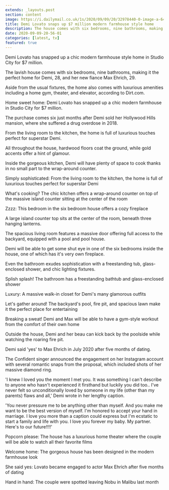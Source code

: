 ```yaml
---
extends: _layouts.post
section: content
image: https://i.dailymail.co.uk/1s/2020/09/09/20/32978440-0-image-a-64_1599679496577.jpg 
title: Demi Lovato snaps up $7 million modern farmhouse style home 
description: The house comes with six bedrooms, nine bathrooms, making it the perfect home for Demi, 28, and her fiance. Aside from the usual fixtures, the home also comes with luxurious amenities. 
date: 2020-09-09-20-56-01 
categories: [latest, tv] 
featured: true 
--- 
```

Demi Lovato has snapped up a chic modern farmhouse style home in Studio City for $7 million.

The lavish house comes with six bedrooms, nine bathrooms, making it the perfect home for Demi, 28, and her new fiance Max Ehrich, 29.

Aside from the usual fixtures, the home also comes with luxurious amenities including a home gym, theater, and elevator, according to Dirt.com.

Home sweet home: Demi Lovato has snapped up a chic modern farmhouse in Studio City for $7 million.

The purchase comes six just months after Demi sold her Hollywood Hills mansion, where she suffered a drug overdose in 2018.

From the living room to the kitchen, the home is full of luxurious touches perfect for superstar Demi.

All throughout the house, hardwood floors coat the ground, while gold accents offer a hint of glamour.

Inside the gorgeous kitchen, Demi will have plenty of space to cook thanks in no small part to the wrap-around counter.

Simply sophisticated: From the living room to the kitchen, the home is full of luxurious touches perfect for superstar Demi

What's cooking? The chic kitchen offers a wrap-around counter on top of the massive island counter sitting at the center of the room 

Zzzz: This bedroom in the six bedroom house offers a cozy fireplace 

A large island counter top sits at the center of the room, beneath three hanging lanterns.

The spacious living room features a massive door offering full access to the backyard, equipped with a pool and pool house.

Demi will be able to get some shut eye in one of the six bedrooms inside the house, one of which has it's very own fireplace.   

Even the bathroom exudes sophistication with a freestanding tub, glass-enclosed shower, and chic lighting fixtures.

Splish splash! The bathroom has a freestanding bathtub and glass-enclosed shower 

Luxury: A massive walk-in closet for Demi's many glamorous outfits 

Let's gather around! The backyard's pool, fire pit, and spacious lawn make it the perfect place for entertaining 

Breaking a sweat! Demi and Max will be able to have a gym-style workout from the comfort of their own home 

Outside the house, Demi and her beau can kick back by the poolside while watching the roaring fire pit.

Demi said 'yes' to Max Ehrich in July 2020 after five months of dating.

The Confident singer announced the engagement on her Instagram account with several romantic snaps from the proposal, which included shots of her massive diamond ring.

'I knew I loved you the moment I met you. It was something I can't describe to anyone who hasn't experienced it firsthand but luckily you did too.. I've never felt so unconditionally loved by someone in my life (other than my parents) flaws and all,' Demi wrote in her lengthy caption.

'You never pressure me to be anything other than myself. And you make me want to be the best version of myself. I'm honored to accept your hand in marriage. I love you more than a caption could express but I'm ecstatic to start a family and life with you. I love you forever my baby. My partner. Here's to our future!!!!'

Popcorn please: The house has a luxurious home theater where the couple will be able to watch all their favorite films 

Welcome home: The gorgeous house has been designed in the modern farmhouse look 

She said yes: Lovato became engaged to actor Max Ehrich after five months of dating 

Hand in hand: The couple were spotted leaving Nobu in Malibu last month 

